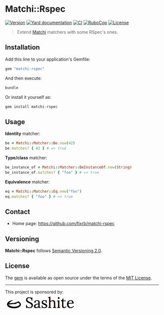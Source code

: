 # Matchi::Rspec

[![Version](https://img.shields.io/github/v/tag/fixrb/matchi-rspec?label=Version&logo=github)](https://github.com/fixrb/matchi-rspec/releases)
[![Yard documentation](https://img.shields.io/badge/Yard-documentation-blue.svg?logo=github)](https://rubydoc.info/github/fixrb/matchi-rspec/main)
[![CI](https://github.com/fixrb/matchi-rspec/workflows/CI/badge.svg?branch=main)](https://github.com/fixrb/matchi-rspec/actions?query=workflow%3Aci+branch%3Amain)
[![RuboCop](https://github.com/fixrb/matchi-rspec/workflows/RuboCop/badge.svg?branch=main)](https://github.com/fixrb/matchi-rspec/actions?query=workflow%3Arubocop+branch%3Amain)
[![License](https://img.shields.io/github/license/fixrb/matchi-rspec?label=License&logo=github)](https://github.com/fixrb/matchi-rspec/raw/main/LICENSE.md)

> Extend [Matchi](https://github.com/fixrb/matchi) matchers with some RSpec's ones.

## Installation

Add this line to your application's Gemfile:

```ruby
gem "matchi-rspec"
```

And then execute:

```sh
bundle
```

Or install it yourself as:

```sh
gem install matchi-rspec
```

## Usage

**Identity** matcher:

```ruby
be = Matchi::Matcher::Be.new(42)
be.matches? { 42 } # => true
```

**Type/class** matcher:

```ruby
be_instance_of = Matchi::Matcher::BeInstanceOf.new(String)
be_instance_of.matches? { "foo" } # => true
```

**Equivalence** matcher:

```ruby
eq = Matchi::Matcher::Eq.new("foo")
eq.matches? { "foo" } # => true
```

## Contact

* Home page: https://github.com/fixrb/matchi-rspec

## Versioning

__Matchi::Rspec__ follows [Semantic Versioning 2.0](https://semver.org/).

## License

The [gem](https://rubygems.org/gems/matchi-rspec) is available as open source under the terms of the [MIT License](https://opensource.org/licenses/MIT).

***

<p>
  This project is sponsored by:<br />
  <a href="https://sashite.com/"><img
    src="https://github.com/fixrb/matchi-rspec/raw/main/img/sashite.png"
    alt="Sashite" /></a>
</p>
